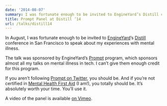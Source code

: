```yaml
---
date: '2014-08-07'
summary: I was fortunate enough to be invited to EngineYard’s Distill conference in 2014, to speak on a panel about their Prompt program and mental health.
title: Prompt Panel at Distill ’14
url: /talks/distill14
---
```


In August, I was fortunate enough to be invited to [EngineYard](http://engineyard.com)’s [Distill](http://distill.engineyard.com) conference in San Francisco to speak about my experiences with mental illness.

The talk was sponsored by EngineYard’s [Prompt](http://prompt.engineyard.com) program, which sponsors almost all my talks on mental illness in tech. I can’t give them enough credit for this program.

If you aren’t following [Prompt on Twitter](https://twitter.com/MHPrompt), you should be. And if you’re not certified in [Mental Health First Aid](http://mentalhealthfirstaid.org) (I am!), you totally should be. It’s absolutely worth your time. You’ll use it.

A video of the panel is available [on Vimeo](http://vimeo.com/105802592).
